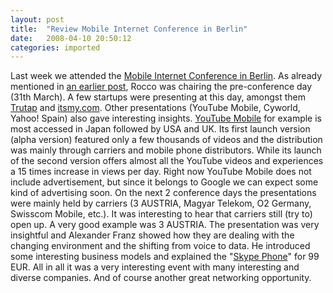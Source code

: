 ```yaml
---
layout: post
title:  "Review Mobile Internet Conference in Berlin"
date:   2008-04-10 20:50:12
categories: imported
---
```

Last week we attended the [Mobile Internet Conference in Berlin][1]. As already mentioned in [an earlier post][1], Rocco was chairing the pre-conference day (31th March). A few startups were presenting at this day, amongst them [Trutap][2] and [itsmy.com][3]. Other presentations (YouTube Mobile, Cyworld, Yahoo! Spain) also gave interesting insights. [YouTube Mobile][4] for example is most accessed in Japan followed by USA and UK. Its first launch version (alpha version) featured only a few thousands of videos and the distribution was mainly through carriers and mobile phone distributors. While its launch of the second version offers almost all the YouTube videos and experiences a 15 times increase in views per day. Right now YouTube Mobile does not include advertisement, but since it belongs to Google we can expect some kind of advertising soon. On the next 2 conference days the presentations were mainly held by carriers (3 AUSTRIA, Magyar Telekom, O2 Germany, Swisscom Mobile, etc.). It was interesting to hear that carriers still (try to) open up. A very good example was 3 AUSTRIA. The presentation was very insightful and Alexander Franz showed how they are dealing with the changing environment and the shifting from voice to data. He introduced some interesting business models and explained the "[Skype Phone][5]" for 99 EUR. All in all it was a very interesting event with many interesting and diverse companies. And of course another great networking opportunity.

[1]: http://www.pavingways.com/mobile-internet-conference-in-berlin_174.html
[2]: http://trutap.com/
[3]: http://www.itsmy.com
[4]: http://www.pavingways.com/interesting-mobile-news_161.html
[5]: http://www.3skypephone.com/english/index.html